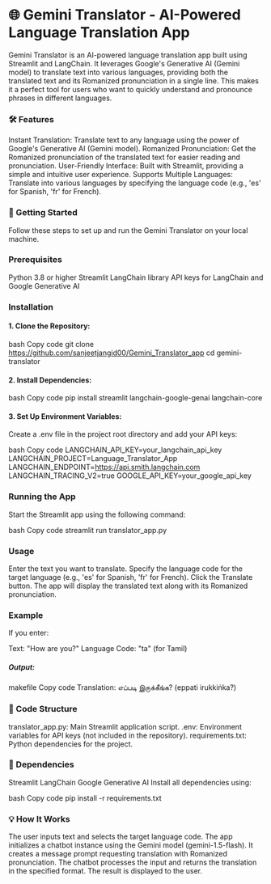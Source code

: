 # 🌐 Gemini Translator - AI-Powered Language Translation App
Gemini Translator is an AI-powered language translation app built using Streamlit and LangChain. It leverages Google's Generative AI (Gemini model) to translate text into various languages, providing both the translated text and its Romanized pronunciation in a single line. This makes it a perfect tool for users who want to quickly understand and pronounce phrases in different languages.

### 🛠️ Features
Instant Translation: Translate text to any language using the power of Google's Generative AI (Gemini model).
Romanized Pronunciation: Get the Romanized pronunciation of the translated text for easier reading and pronunciation.
User-Friendly Interface: Built with Streamlit, providing a simple and intuitive user experience.
Supports Multiple Languages: Translate into various languages by specifying the language code (e.g., 'es' for Spanish, 'fr' for French).
### 🚀 Getting Started
Follow these steps to set up and run the Gemini Translator on your local machine.

### Prerequisites
Python 3.8 or higher
Streamlit
LangChain library
API keys for LangChain and Google Generative AI
### Installation
#### 1. Clone the Repository:

bash
Copy code
git clone https://github.com/sanjeetjangid00/Gemini_Translator_app
cd gemini-translator
#### 2. Install Dependencies:

bash
Copy code
pip install streamlit langchain-google-genai langchain-core
#### 3. Set Up Environment Variables:

Create a .env file in the project root directory and add your API keys:

bash
Copy code
LANGCHAIN_API_KEY=your_langchain_api_key
LANGCHAIN_PROJECT=Language_Translator_App
LANGCHAIN_ENDPOINT=https://api.smith.langchain.com
LANGCHAIN_TRACING_V2=true
GOOGLE_API_KEY=your_google_api_key
### Running the App
Start the Streamlit app using the following command:

bash
Copy code
streamlit run translator_app.py
### Usage
Enter the text you want to translate.
Specify the language code for the target language (e.g., 'es' for Spanish, 'fr' for French).
Click the Translate button.
The app will display the translated text along with its Romanized pronunciation.
### Example
If you enter:

Text: "How are you?"
Language Code: "ta" (for Tamil)
##### Output:

makefile
Copy code
Translation: எப்படி இருக்கீங்க? (eppati irukkiṅka?)
### 🧩 Code Structure
translator_app.py: Main Streamlit application script.
.env: Environment variables for API keys (not included in the repository).
requirements.txt: Python dependencies for the project.
### 🔧 Dependencies
Streamlit
LangChain
Google Generative AI
Install all dependencies using:

bash
Copy code
pip install -r requirements.txt
### 💡 How It Works
The user inputs text and selects the target language code.
The app initializes a chatbot instance using the Gemini model (gemini-1.5-flash).
It creates a message prompt requesting translation with Romanized pronunciation.
The chatbot processes the input and returns the translation in the specified format.
The result is displayed to the user.
